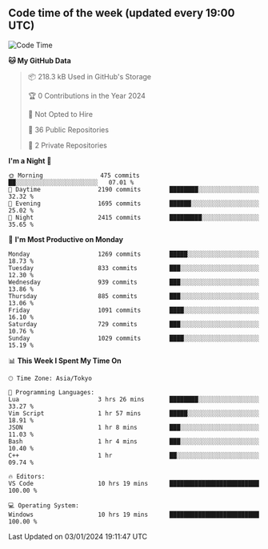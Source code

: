 ## Code time of the week (updated every 19:00 UTC)

<!--START_SECTION:waka-->
![Code Time](http://img.shields.io/badge/Code%20Time-2%2C512%20hrs%2022%20mins-blue)

**🐱 My GitHub Data** 

> 📦 218.3 kB Used in GitHub's Storage 
 > 
> 🏆 0 Contributions in the Year 2024
 > 
> 🚫 Not Opted to Hire
 > 
> 📜 36 Public Repositories 
 > 
> 🔑 2 Private Repositories 
 > 
**I'm a Night 🦉** 

```text
🌞 Morning                475 commits         ██░░░░░░░░░░░░░░░░░░░░░░░   07.01 % 
🌆 Daytime                2190 commits        ████████░░░░░░░░░░░░░░░░░   32.32 % 
🌃 Evening                1695 commits        ██████░░░░░░░░░░░░░░░░░░░   25.02 % 
🌙 Night                  2415 commits        █████████░░░░░░░░░░░░░░░░   35.65 % 
```
📅 **I'm Most Productive on Monday** 

```text
Monday                   1269 commits        █████░░░░░░░░░░░░░░░░░░░░   18.73 % 
Tuesday                  833 commits         ███░░░░░░░░░░░░░░░░░░░░░░   12.30 % 
Wednesday                939 commits         ███░░░░░░░░░░░░░░░░░░░░░░   13.86 % 
Thursday                 885 commits         ███░░░░░░░░░░░░░░░░░░░░░░   13.06 % 
Friday                   1091 commits        ████░░░░░░░░░░░░░░░░░░░░░   16.10 % 
Saturday                 729 commits         ███░░░░░░░░░░░░░░░░░░░░░░   10.76 % 
Sunday                   1029 commits        ████░░░░░░░░░░░░░░░░░░░░░   15.19 % 
```


📊 **This Week I Spent My Time On** 

```text
🕑︎ Time Zone: Asia/Tokyo

💬 Programming Languages: 
Lua                      3 hrs 26 mins       ████████░░░░░░░░░░░░░░░░░   33.27 % 
Vim Script               1 hr 57 mins        █████░░░░░░░░░░░░░░░░░░░░   18.91 % 
JSON                     1 hr 8 mins         ███░░░░░░░░░░░░░░░░░░░░░░   11.03 % 
Bash                     1 hr 4 mins         ███░░░░░░░░░░░░░░░░░░░░░░   10.40 % 
C++                      1 hr                ██░░░░░░░░░░░░░░░░░░░░░░░   09.74 % 

🔥 Editors: 
VS Code                  10 hrs 19 mins      █████████████████████████   100.00 % 

💻 Operating System: 
Windows                  10 hrs 19 mins      █████████████████████████   100.00 % 
```


 Last Updated on 03/01/2024 19:11:47 UTC
<!--END_SECTION:waka-->